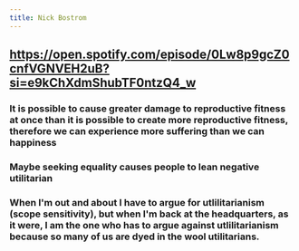 ```yaml
---
title: Nick Bostrom
---
```


## https://open.spotify.com/episode/0Lw8p9gcZ0cnfVGNVEH2uB?si=e9kChXdmShubTF0ntzQ4_w
### It is possible to cause greater damage to reproductive fitness at once than it is possible to create more reproductive fitness, therefore we can experience more suffering than we can happiness

### Maybe seeking equality causes people to lean negative utilitarian

### When I'm out and about I have to argue for utlilitarianism (scope sensitivity), but when I'm back at the headquarters, as it were, I am the one who has to argue against utlilitarianism because so many of us are dyed in the wool utilitarians.

### 
